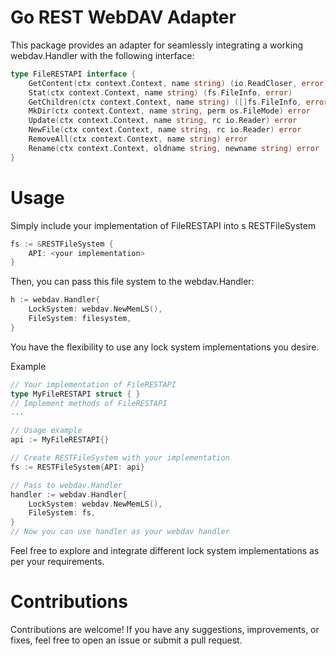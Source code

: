 
# Go REST WebDAV Adapter

This package provides an adapter for seamlessly integrating a working webdav.Handler with the following interface:

```go
type FileRESTAPI interface {
    GetContent(ctx context.Context, name string) (io.ReadCloser, error)
    Stat(ctx context.Context, name string) (fs.FileInfo, error)
    GetChildren(ctx context.Context, name string) ([]fs.FileInfo, error)
    MkDir(ctx context.Context, name string, perm os.FileMode) error
    Update(ctx context.Context, name string, rc io.Reader) error
    NewFile(ctx context.Context, name string, rc io.Reader) error
    RemoveAll(ctx context.Context, name string) error
    Rename(ctx context.Context, oldname string, newname string) error
}
```

# Usage

Simply include your implementation of FileRESTAPI into s RESTFileSystem

```go
fs := &RESTFileSystem {
    API: <your implementation>
}
```

Then, you can pass this file system to the webdav.Handler:

```go
h := webdav.Handler{
    LockSystem: webdav.NewMemLS(),
    FileSystem: filesystem,
}
```

You have the flexibility to use any lock system implementations you desire.

Example
```go
// Your implementation of FileRESTAPI
type MyFileRESTAPI struct { }
// Implement methods of FileRESTAPI
...

// Usage example
api := MyFileRESTAPI{}

// Create RESTFileSystem with your implementation
fs := RESTFileSystem{API: api}

// Pass to webdav.Handler
handler := webdav.Handler{
    LockSystem: webdav.NewMemLS(),
    FileSystem: fs,
}
// Now you can use handler as your webdav handler
```
Feel free to explore and integrate different lock system implementations as per your requirements.

# Contributions
Contributions are welcome! If you have any suggestions, improvements, or fixes, feel free to open an issue or submit a pull request.
